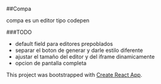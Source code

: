 ##Compa 

compa es un editor tipo codepen

###TODO
* default field para editores prepoblados
* separar el boton de generar y darle estilo diferente
* ajustar el tamaño del editor y del iframe dinamicamente
* opcion de pantalla completa   


This project was bootstrapped with [Create React App](https://github.com/facebook/create-react-app).